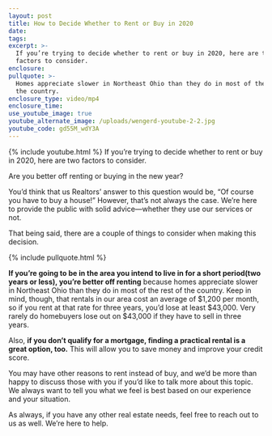 ```yaml
---
layout: post
title: How to Decide Whether to Rent or Buy in 2020
date:
tags:
excerpt: >-
  If you’re trying to decide whether to rent or buy in 2020, here are two
  factors to consider.
enclosure:
pullquote: >-
  Homes appreciate slower in Northeast Ohio than they do in most of the rest of
  the country.
enclosure_type: video/mp4
enclosure_time:
use_youtube_image: true
youtube_alternate_image: /uploads/wengerd-youtube-2-2.jpg
youtube_code: gd55M_wdY3A
---
```


{% include youtube.html %} If you’re trying to decide whether to rent or buy in 2020, here are two factors to consider.

Are you better off renting or buying in the new year?

You’d think that us Realtors’ answer to this question would be, “Of course you have to buy a house\!” However, that’s not always the case. We’re here to provide the public with solid advice—whether they use our services or not.&nbsp;

That being said, there are a couple of things to consider when making this decision.&nbsp;

{% include pullquote.html %}

**If you’re going to be in the area you intend to live in for a short period(two years or less), you’re better off renting** because homes appreciate slower in Northeast Ohio than they do in most of the rest of the country. Keep in mind, though, that rentals in our area cost an average of $1,200 per month, so if you rent at that rate for three years, you’d lose at least $43,000. Very rarely do homebuyers lose out on $43,000 if they have to sell in three years.&nbsp;

Also, **if you don’t qualify for a mortgage, finding a practical rental is a great option, too.** This will allow you to save money and improve your credit score.

You may have other reasons to rent instead of buy, and we’d be more than happy to discuss those with you if you’d like to talk more about this topic. We always want to tell you what we feel is best based on our experience and your situation.&nbsp;

As always, if you have any other real estate needs, feel free to reach out to us as well. We’re here to help.&nbsp;